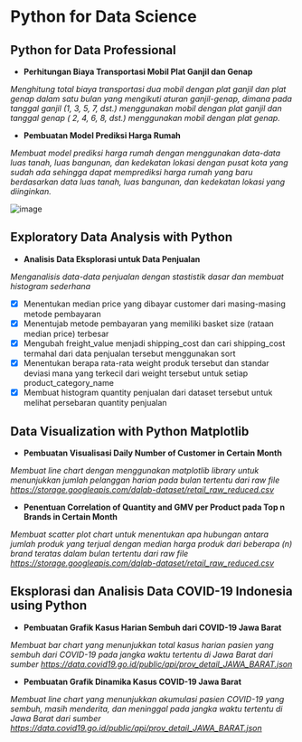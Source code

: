 # Python for Data Science

## Python for Data Professional

- **Perhitungan Biaya Transportasi Mobil Plat Ganjil dan Genap**

*Menghitung total biaya transportasi dua mobil dengan plat ganjil dan plat genap dalam satu bulan yang mengikuti aturan ganjil-genap, dimana pada tanggal ganjil (1, 3, 5, 7, dst.) menggunakan mobil dengan plat ganjil dan tanggal genap ( 2, 4, 6, 8, dst.) menggunakan mobil dengan plat genap.*

- **Pembuatan Model Prediksi Harga Rumah**

*Membuat model prediksi harga rumah dengan menggunakan data-data luas tanah, luas bangunan, dan kedekatan lokasi dengan pusat kota yang sudah ada sehingga dapat memprediksi harga rumah yang baru berdasarkan data luas tanah, luas bangunan, dan kedekatan lokasi yang diinginkan.*

![image](https://user-images.githubusercontent.com/88588162/128604929-0504590c-3820-469d-bc7a-6991aa5836ca.png)

## Exploratory Data Analysis with Python

- **Analisis Data Eksplorasi untuk Data Penjualan**

*Menganalisis data-data penjualan dengan stastistik dasar dan membuat histogram sederhana*
- [x] Menentukan median price yang dibayar customer dari masing-masing metode pembayaran
- [x] Menentujab metode pembayaran yang memiliki basket size (rataan median price) terbesar
- [x] Mengubah freight_value menjadi shipping_cost dan cari shipping_cost termahal dari data penjualan tersebut menggunakan sort
- [x] Menentukan berapa rata-rata weight produk tersebut dan standar deviasi mana yang terkecil dari weight tersebut untuk setiap product_category_name
- [x] Membuat histogram quantity penjualan dari dataset tersebut untuk melihat persebaran quantity penjualan

## Data Visualization with Python Matplotlib

- **Pembuatan Visualisasi Daily Number of Customer in Certain Month**

*Membuat line chart dengan menggunakan matplotlib library untuk menunjukkan jumlah pelanggan harian pada bulan tertentu dari raw file https://storage.googleapis.com/dqlab-dataset/retail_raw_reduced.csv*

- **Penentuan Correlation of Quantity and GMV per Product pada Top n Brands in Certain Month**

*Membuat scatter plot chart untuk menentukan apa hubungan antara jumlah produk yang terjual dengan median harga produk dari beberapa (n) brand teratas dalam bulan tertentu dari raw file https://storage.googleapis.com/dqlab-dataset/retail_raw_reduced.csv*

## Eksplorasi dan Analisis Data COVID-19 Indonesia using Python

- **Pembuatan Grafik Kasus Harian Sembuh dari COVID-19 Jawa Barat**

*Membuat bar chart yang menunjukkan total kasus harian pasien yang sembuh dari COVID-19 pada jangka waktu tertentu di Jawa Barat dari sumber https://data.covid19.go.id/public/api/prov_detail_JAWA_BARAT.json*

- **Pembuatan Grafik Dinamika Kasus COVID-19 Jawa Barat**

*Membuat line chart yang menunjukkan akumulasi pasien COVID-19 yang sembuh, masih menderita, dan meninggal pada jangka waktu tertentu di Jawa Barat dari sumber https://data.covid19.go.id/public/api/prov_detail_JAWA_BARAT.json*
